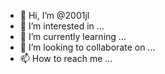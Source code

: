 - 👋 Hi, I’m @2001jl
- 👀 I’m interested in ...
- 🌱 I’m currently learning ...
- 💞️ I’m looking to collaborate on ...
- 📫 How to reach me ...

<!---
2001jl/2001jl is a ✨ special ✨ repository because its `README.md` (this file) appears on your GitHub profile.
You can click the Preview link to take a look at your changes.
--->
